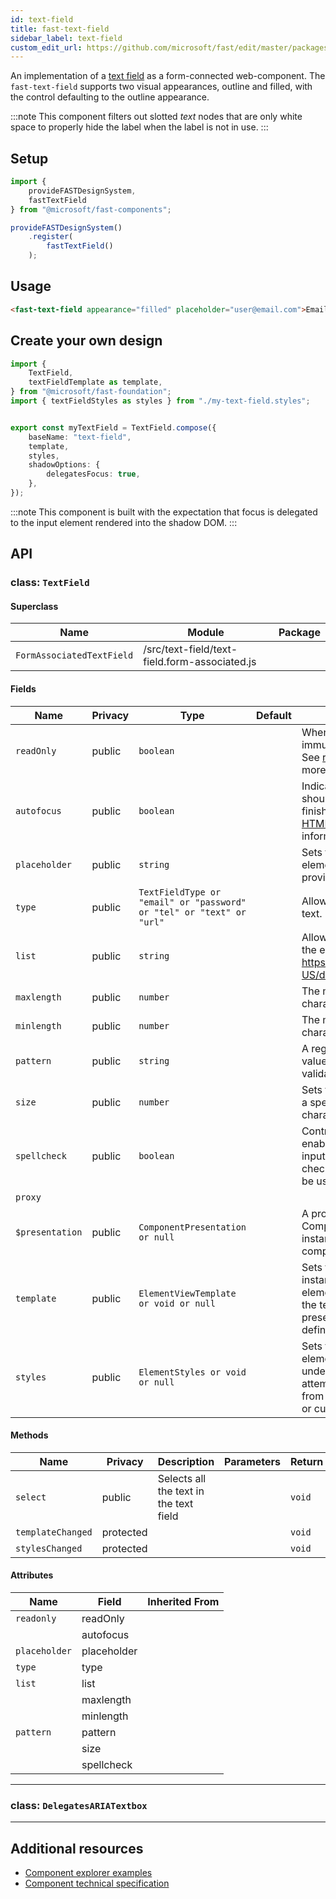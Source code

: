 ```yaml
---
id: text-field
title: fast-text-field
sidebar_label: text-field
custom_edit_url: https://github.com/microsoft/fast/edit/master/packages/web-components/fast-foundation/src/text-field/README.md
---
```


An implementation of a [text field](https://developer.mozilla.org/en-US/docs/Web/HTML/Element/Input/text) as a form-connected web-component. The `fast-text-field` supports two visual appearances, outline and filled, with the control defaulting to the outline appearance.

:::note
This component filters out slotted _text_ nodes that are only white space to properly hide the label when the label is not in use.
:::

## Setup

```ts
import {
    provideFASTDesignSystem,
    fastTextField
} from "@microsoft/fast-components";

provideFASTDesignSystem()
    .register(
        fastTextField()
    );
```

## Usage

```html live
<fast-text-field appearance="filled" placeholder="user@email.com">Email</fast-text-field>
```

## Create your own design

```ts
import {
    TextField,
    textFieldTemplate as template,
} from "@microsoft/fast-foundation";
import { textFieldStyles as styles } from "./my-text-field.styles";


export const myTextField = TextField.compose({
    baseName: "text-field",
    template,
    styles,
    shadowOptions: {
        delegatesFocus: true,
    },
});
```

:::note
This component is built with the expectation that focus is delegated to the input element rendered into the shadow DOM.
:::

## API



### class: `TextField`

#### Superclass

| Name                      | Module                                        | Package |
| ------------------------- | --------------------------------------------- | ------- |
| `FormAssociatedTextField` | /src/text-field/text-field.form-associated.js |         |

#### Fields

| Name            | Privacy | Type                                                                 | Default | Description                                                                                                                                                                                                                 | Inherited From          |
| --------------- | ------- | -------------------------------------------------------------------- | ------- | --------------------------------------------------------------------------------------------------------------------------------------------------------------------------------------------------------------------------- | ----------------------- |
| `readOnly`      | public  | `boolean`                                                            |         | When true, the control will be immutable by user interaction. See [readonly HTML attribute](https://developer.mozilla.org/en-US/docs/Web/HTML/Attributes/readonly) for more information.                                 |                         |
| `autofocus`     | public  | `boolean`                                                            |         | Indicates that this element should get focus after the page finishes loading. See [autofocus HTML attribute](https://developer.mozilla.org/en-US/docs/Web/HTML/Element/input#htmlattrdefautofocus) for more information. |                         |
| `placeholder`   | public  | `string`                                                             |         | Sets the placeholder value of the element, generally used to provide a hint to the user.                                                                                                                                    |                         |
| `type`          | public  | `TextFieldType or "email" or "password" or "tel" or "text" or "url"` |         | Allows setting a type or mode of text.                                                                                                                                                                                      |                         |
| `list`          | public  | `string`                                                             |         | Allows associating a [datalist](https://developer.mozilla.org/en-US/docs/Web/HTML/Element/datalist) to the element by {@link https://developer.mozilla.org/en-US/docs/Web/API/Element/id}.                              |                         |
| `maxlength`     | public  | `number`                                                             |         | The maximum number of characters a user can enter.                                                                                                                                                                          |                         |
| `minlength`     | public  | `number`                                                             |         | The minimum number of characters a user can enter.                                                                                                                                                                          |                         |
| `pattern`       | public  | `string`                                                             |         | A regular expression that the value must match to pass validation.                                                                                                                                                          |                         |
| `size`          | public  | `number`                                                             |         | Sets the width of the element to a specified number of characters.                                                                                                                                                          |                         |
| `spellcheck`    | public  | `boolean`                                                            |         | Controls whether or not to enable spell checking for the input field, or if the default spell checking configuration should be used.                                                                                        |                         |
| `proxy`         |         |                                                                      |         |                                                                                                                                                                                                                             | FormAssociatedTextField |
| `$presentation` | public  | `ComponentPresentation or null`                                      |         | A property which resolves the ComponentPresentation instance for the current component.                                                                                                                                     | FoundationElement       |
| `template`      | public  | `ElementViewTemplate or void or null`                                |         | Sets the template of the element instance. When undefined, the element will attempt to resolve the template from the associated presentation or custom element definition.                                                  | FoundationElement       |
| `styles`        | public  | `ElementStyles or void or null`                                      |         | Sets the default styles for the element instance. When undefined, the element will attempt to resolve default styles from the associated presentation or custom element definition.                                         | FoundationElement       |

#### Methods

| Name              | Privacy   | Description                            | Parameters | Return | Inherited From    |
| ----------------- | --------- | -------------------------------------- | ---------- | ------ | ----------------- |
| `select`          | public    | Selects all the text in the text field |            | `void` |                   |
| `templateChanged` | protected |                                        |            | `void` | FoundationElement |
| `stylesChanged`   | protected |                                        |            | `void` | FoundationElement |

#### Attributes

| Name          | Field       | Inherited From |
| ------------- | ----------- | -------------- |
| `readonly`    | readOnly    |                |
|               | autofocus   |                |
| `placeholder` | placeholder |                |
| `type`        | type        |                |
| `list`        | list        |                |
|               | maxlength   |                |
|               | minlength   |                |
| `pattern`     | pattern     |                |
|               | size        |                |
|               | spellcheck  |                |

<hr/>

### class: `DelegatesARIATextbox`

<hr/>


## Additional resources

* [Component explorer examples](https://explore.fast.design/components/fast-text-field)
* [Component technical specification](https://github.com/microsoft/fast/blob/master/packages/web-components/fast-foundation/src/text-field/text-field.spec.md)